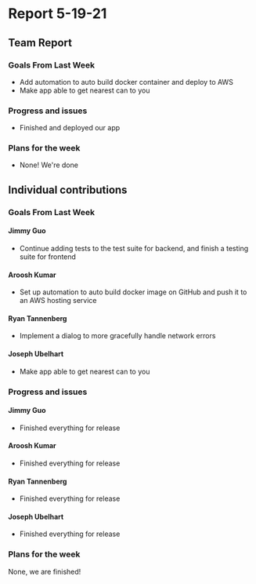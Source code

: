 # Report 5-19-21

## Team Report

### Goals From Last Week
- Add automation to auto build docker container and deploy to AWS
- Make app able to get nearest can to you

### Progress and issues
- Finished and deployed our app

### Plans for the week
- None! We're done

## Individual contributions

### Goals From Last Week
#### Jimmy Guo
- Continue adding tests to the test suite for backend, and finish a testing suite for frontend

#### Aroosh Kumar
- Set up automation to auto build docker image on GitHub and push it to an AWS hosting service

#### Ryan Tannenberg
- Implement a dialog to more gracefully handle network errors

#### Joseph Ubelhart
- Make app able to get nearest can to you

### Progress and issues

#### Jimmy Guo
- Finished everything for release
#### Aroosh Kumar
- Finished everything for release


#### Ryan Tannenberg
- Finished everything for release


#### Joseph Ubelhart
- Finished everything for release


### Plans for the week


None, we are finished!
